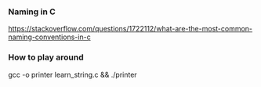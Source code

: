 
### Naming in C
https://stackoverflow.com/questions/1722112/what-are-the-most-common-naming-conventions-in-c

### How to play around
gcc -o printer learn_string.c && ./printer
